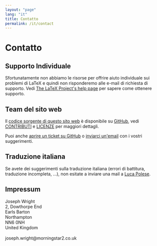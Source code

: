```yaml
---
layout: "page"
lang: "it"
title: Contatto
permalink: /it/contact
---
```


# Contatto

## Supporto Individuale

Sfortunatamente non abbiamo le risorse per offrire aiuto individuale sui problemi di LaTeX e quindi non risponderemo alle e-mail di richiesta di supporto. Vedi [The LaTeX Project's help page](https://www.latex-project.org/help/) per sapere come ottenere supporto.

## Team del sito web

Il [codice sorgente di questo sito web](https://github.com/learnlatex/learnlatex.github.io/) è disponibile su [GitHub](https://github.com/learnlatex/), vedi [CONTRIBUTI](../CONTRIBUTING) e [LICENZE](../LICENSE) per maggiori dettagli.

Puoi anche [aprire un ticket su GitHub](https://github.com/learnlatex/learnlatex.github.io/issues) o [inviarci un'email](mailto:texfaq@texfaq.org) con i vostri suggerimenti.

## Traduzione italiana

Se avete dei suggerimenti sulla traduzione italiana (errori di battitura, traduzione incompleta, ...), non esitate a inviare
una mail a [Luca Polese](mailto:luca.polese.edu@gmail.com).

## Impressum

<p>Joseph Wright<br>
2, Dowthorpe End<br>
Earls Barton<br>
Northampton<br>
NN6 0NH<br>
United Kingdom<br>
<br>joseph.wright@morningstar2.co.uk</p>
